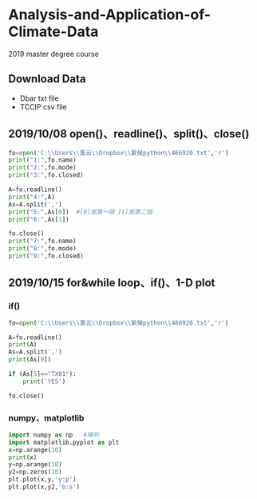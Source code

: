 # Analysis-and-Application-of-Climate-Data
2019 master degree course

## Download Data
 * Dbar txt file
 * TCCIP csv file

## 2019/10/08 open()、readline()、split()、close()
```py
fo=open('C:\\Users\\薰云\\Dropbox\\氣候python\\466920.txt','r')
print("1:",fo.name)
print("2:",fo.mode)
print("3:",fo.closed)

A=fo.readline()
print("4:",A)
As=A.split(',')
print("5:",As[0])  #[0]是第一個 [1]是第二個
print("6:",As[1])

fo.close()
print("7:",fo.name)
print("8:",fo.mode)
print("9:",fo.closed)
```

## 2019/10/15 for&while loop、if()、1-D plot
### if()
```py
fo=open('C:\\Users\\薰云\\Dropbox\\氣候python\\466920.txt','r')

A=fo.readline()
print(A)
As=A.split(',')
print(As[0])

if (As[5]=="TX01"):
    print('YES')

fo.close()
```

### numpy、matplotlib
```py
import numpy as np   #陣列
import matplotlib.pyplot as plt
x=np.arange(10)
print(x)
y=np.arange(10)
y2=np.zeros(10)
plt.plot(x,y,'y:p')
plt.plot(x,y2,'b:s')
```






